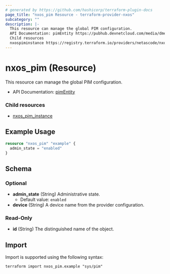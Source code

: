 ```yaml
---
# generated by https://github.com/hashicorp/terraform-plugin-docs
page_title: "nxos_pim Resource - terraform-provider-nxos"
subcategory: ""
description: |-
  This resource can manage the global PIM configuration.
  API Documentation: pimEntity https://pubhub.devnetcloud.com/media/dme-docs-10-2-2/docs/Layer%203/pim:Entity/
  Child resources
  nxospiminstance https://registry.terraform.io/providers/netascode/nxos/latest/docs/resources/pim_instance
---
```


# nxos_pim (Resource)

This resource can manage the global PIM configuration.

- API Documentation: [pimEntity](https://pubhub.devnetcloud.com/media/dme-docs-10-2-2/docs/Layer%203/pim:Entity/)

### Child resources

- [nxos_pim_instance](https://registry.terraform.io/providers/netascode/nxos/latest/docs/resources/pim_instance)

## Example Usage

```terraform
resource "nxos_pim" "example" {
  admin_state = "enabled"
}
```

<!-- schema generated by tfplugindocs -->
## Schema

### Optional

- **admin_state** (String) Administrative state.
  - Default value: `enabled`
- **device** (String) A device name from the provider configuration.

### Read-Only

- **id** (String) The distinguished name of the object.

## Import

Import is supported using the following syntax:

```shell
terraform import nxos_pim.example "sys/pim"
```
